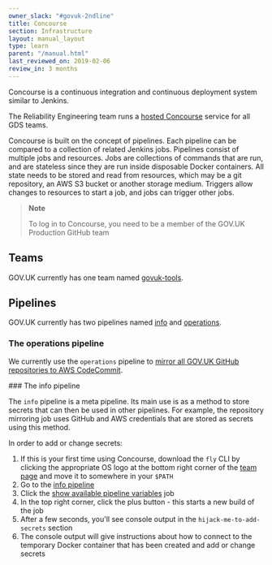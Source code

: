 ```yaml
---
owner_slack: "#govuk-2ndline"
title: Concourse
section: Infrastructure
layout: manual_layout
type: learn
parent: "/manual.html"
last_reviewed_on: 2019-02-06
review_in: 3 months
---
```


Concourse is a continuous integration and continuous deployment system similar to Jenkins.

The Reliability Engineering team runs a [hosted Concourse](https://cd.gds-reliability.engineering/) service for all GDS teams.

Concourse is built on the concept of pipelines. Each pipeline can be compared to a collection of related Jenkins jobs. Pipelines consist of multiple jobs and resources. Jobs are collections of commands that are run, and are stateless since they are run inside disposable Docker containers. All state needs to be stored and read from resources, which may be a git repository, an AWS S3 bucket or another storage medium. Triggers allow changes to resources to start a job, and jobs can trigger other jobs.

> **Note**
>
> To log in to Concourse, you need to be a member of the GOV.UK Production GitHub team

## Teams

GOV.UK currently has one team named [govuk-tools](https://cd.gds-reliability.engineering/teams/govuk-tools).

## Pipelines

GOV.UK currently has two pipelines named [info](https://cd.gds-reliability.engineering/teams/govuk-tools/pipelines/info) and [operations](https://cd.gds-reliability.engineering/teams/govuk-tools/pipelines/operations).

### The operations pipeline

We currently use the `operations` pipeline to [mirror all GOV.UK GitHub repositories to AWS CodeCommit](repository-mirroring.html).

### The info pipeline

The `info` pipeline is a meta pipeline. Its main use is as a method to store secrets that can then be used in other pipelines. For example, the repository mirroring job uses GitHub and AWS credentials that are stored as secrets using this method.

In order to add or change secrets:

1. If this is your first time using Concourse, download the `fly` CLI by clicking the appropriate OS logo at the bottom right corner of the [team page](https://cd.gds-reliability.engineering/teams/govuk-tools) and move it to somewhere in your `$PATH`
2. Go to the [info pipeline](https://cd.gds-reliability.engineering/teams/govuk-tools/pipelines/info)
3. Click the [show available pipeline variables](https://cd.gds-reliability.engineering/teams/govuk-tools/pipelines/info/jobs/show-available-pipeline-variables) job
4. In the top right corner, click the plus button - this starts a new build of the job
5. After a few seconds, you'll see console output in the `hijack-me-to-add-secrets` section
6. The console output will give instructions about how to connect to the temporary Docker container that has been created and add or change secrets
